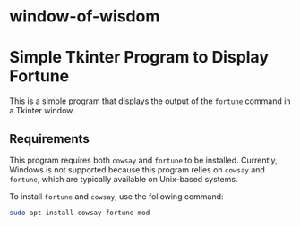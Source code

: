 # window-of-wisdom
# Simple Tkinter Program to Display Fortune

This is a simple program that displays the output of the `fortune` command in a Tkinter window.

## Requirements

This program requires both `cowsay` and `fortune` to be installed. Currently, Windows is not supported because this program relies on `cowsay` and `fortune`, which are typically available on Unix-based systems.

To install `fortune` and `cowsay`, use the following command:

```bash
sudo apt install cowsay fortune-mod
